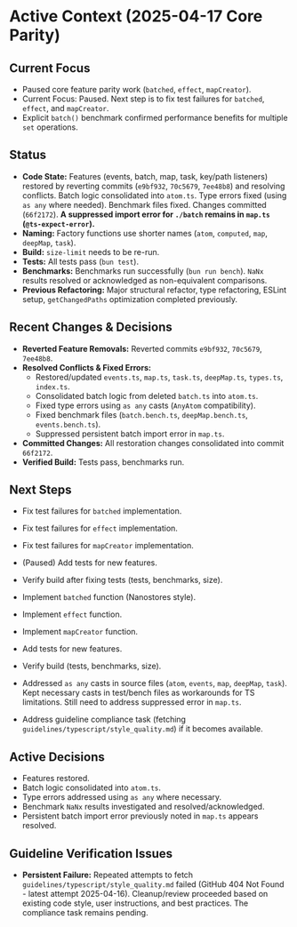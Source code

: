 # Active Context (2025-04-17 Core Parity)

## Current Focus
- Paused core feature parity work (`batched`, `effect`, `mapCreator`).
- Current Focus: Paused. Next step is to fix test failures for `batched`, `effect`, and `mapCreator`.
- Explicit `batch()` benchmark confirmed performance benefits for multiple `set` operations.

## Status
- **Code State:** Features (events, batch, map, task, key/path listeners) restored by reverting commits (`e9bf932`, `70c5679`, `7ee48b8`) and resolving conflicts. Batch logic consolidated into `atom.ts`. Type errors fixed (using `as any` where needed). Benchmark files fixed. Changes committed (`66f2172`). **A suppressed import error for `./batch` remains in `map.ts` (`@ts-expect-error`).**
- **Naming:** Factory functions use shorter names (`atom`, `computed`, `map`, `deepMap`, `task`).
- **Build:** `size-limit` needs to be re-run.
- **Tests:** All tests pass (`bun test`).
- **Benchmarks:** Benchmarks run successfully (`bun run bench`). `NaNx` results resolved or acknowledged as non-equivalent comparisons.
- **Previous Refactoring:** Major structural refactor, type refactoring, ESLint setup, `getChangedPaths` optimization completed previously.

## Recent Changes & Decisions
- **Reverted Feature Removals:** Reverted commits `e9bf932`, `70c5679`, `7ee48b8`.
- **Resolved Conflicts & Fixed Errors:**
    - Restored/updated `events.ts`, `map.ts`, `task.ts`, `deepMap.ts`, `types.ts`, `index.ts`.
    - Consolidated batch logic from deleted `batch.ts` into `atom.ts`.
    - Fixed type errors using `as any` casts (`AnyAtom` compatibility).
    - Fixed benchmark files (`batch.bench.ts`, `deepMap.bench.ts`, `events.bench.ts`).
    - Suppressed persistent batch import error in `map.ts`.
- **Committed Changes:** All restoration changes consolidated into commit `66f2172`.
- **Verified Build:** Tests pass, benchmarks run.

## Next Steps


- Fix test failures for `batched` implementation.
- Fix test failures for `effect` implementation.
- Fix test failures for `mapCreator` implementation.
- (Paused) Add tests for new features.
- Verify build after fixing tests (tests, benchmarks, size).
- Implement `batched` function (Nanostores style).
- Implement `effect` function.
- Implement `mapCreator` function.
- Add tests for new features.
- Verify build (tests, benchmarks, size).

- Addressed `as any` casts in source files (`atom`, `events`, `map`, `deepMap`, `task`). Kept necessary casts in test/bench files as workarounds for TS limitations. Still need to address suppressed error in `map.ts`.

- Address guideline compliance task (fetching `guidelines/typescript/style_quality.md`) if it becomes available.

## Active Decisions
- Features restored.
- Batch logic consolidated into `atom.ts`.
- Type errors addressed using `as any` where necessary.
- Benchmark `NaNx` results investigated and resolved/acknowledged.
- Persistent batch import error previously noted in `map.ts` appears resolved.

## Guideline Verification Issues
- **Persistent Failure:** Repeated attempts to fetch `guidelines/typescript/style_quality.md` failed (GitHub 404 Not Found - latest attempt 2025-04-16). Cleanup/review proceeded based on existing code style, user instructions, and best practices. The compliance task remains pending.